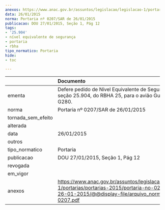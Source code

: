 ```yaml
---
anexos: https://www.anac.gov.br/assuntos/legislacao/legislacao-1/portarias/portarias-2015/portaria-no-0207-sar-de-26-01-2015/@@display-file/arquivo_norma/PA2015-0207.pdf
data: 26/01/2015
norma: Portaria nº 0207/SAR de 26/01/2015
publicacao: DOU 27/01/2015, Seção 1, Pág 12
tags:
- '25.904'
- nível equivalente de segurança
- portaria
- rbha
tipo_normatico: Portaria
hide: 
- toc 
 
---
```


|                    | Documento                                                                                                                                                         |
|:-------------------|:------------------------------------------------------------------------------------------------------------------------------------------------------------------|
| ementa             | Defere pedido de Nível Equivalente de Segurança para a seção 25.904, do RBHA 25, para o avião Gulfstream G280.                                                    |
| norma              | Portaria nº 0207/SAR de 26/01/2015                                                                                                                                |
| tornada_sem_efeito |                                                                                                                                                                   |
| alterada           |                                                                                                                                                                   |
| data               | 26/01/2015                                                                                                                                                        |
| outros             |                                                                                                                                                                   |
| tipo_normatico     | Portaria                                                                                                                                                          |
| publicacao         | DOU 27/01/2015, Seção 1, Pág 12                                                                                                                                   |
| revogada           |                                                                                                                                                                   |
| em_vigor           |                                                                                                                                                                   |
| anexos             | https://www.anac.gov.br/assuntos/legislacao/legislacao-1/portarias/portarias-2015/portaria-no-0207-sar-de-26-01-2015/@@display-file/arquivo_norma/PA2015-0207.pdf |